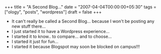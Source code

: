 +++
title = "A Second Blog..."
date = "2007-04-04T00:00:00+05:30"
tags = ["ology", "posts", "wordpress"]
draft = false
+++

-   It can't really be called a Second Blog... because I won't be
    posting any new stuff there...
-   I just started it to have a Wordpress experience...
-   I started it to know.. to compare... and to choose...
-   I started it just for fun...
-   I started it because Blogspot may soon be blocked on campus!!!
